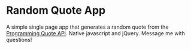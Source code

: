 # Random Quote App

A simple single page app that generates a random quote from the [Programming Quote API](http://quotes.stormconsultancy.co.uk/). Native javascript and jQuery. Message me with questions!